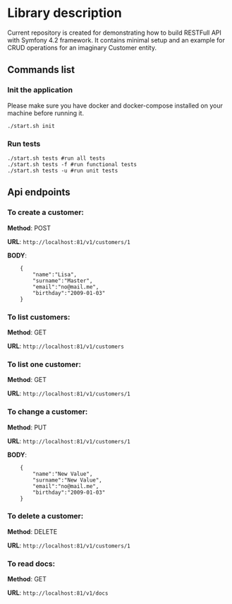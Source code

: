 # Library description

Current repository is created for demonstrating how to build RESTFull API with Symfony 4.2 framework. It contains minimal setup and an example for CRUD operations for an imaginary Customer entity.

## Commands list

### Init the application

Please make sure you have docker and docker-compose installed on your machine before running it.

    ./start.sh init

### Run tests
    
    ./start.sh tests #run all tests
    ./start.sh tests -f #run functional tests   
    ./start.sh tests -u #run unit tests   

## Api endpoints

### To create a customer:

**Method**: POST

**URL**: `http://localhost:81/v1/customers/1`

**BODY**:

        {
        	"name":"Lisa",
        	"surname":"Master",
        	"email":"no@mail.me",
        	"birthday":"2009-01-03"
        }

### To list customers:

**Method**: GET

**URL**: `http://localhost:81/v1/customers`


### To list one customer:

**Method**: GET

**URL**: `http://localhost:81/v1/customers/1`

### To change a customer:

**Method**: PUT

**URL**: `http://localhost:81/v1/customers/1`

**BODY**:

        {
        	"name":"New Value",
        	"surname":"New Value",
        	"email":"no@mail.me",
        	"birthday":"2009-01-03"
        }

### To delete a customer:

**Method**: DELETE

**URL**: `http://localhost:81/v1/customers/1`

### To read docs:

**Method**: GET

**URL**: `http://localhost:81/v1/docs`